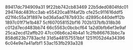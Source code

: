 89417dc794909a31
9f22bb742cb83469
22b5ded0804fdc01
29474dc483fcc3ab
e55420ca81f4af2b
cfe25c911616ddf5
d21f4c55a3f1897e
bd36a5ad787b933c
d2895c440deff12b
1897c01f71e1b487
5cf607058152bf16
702b137bfb318b36
c012d7ecd483bb74
66c5563c0bcbcf64
1a2d0bfb6ef3e9af
25ca2ecd12affb20
47cc06b6ca24b4a1
1c2fb866763bbc7a
858d623b7783acfd
31d5a48157551bbf
1251f052d4a34396
6c04e9e7a41afbf1
53ac153fb293a328
